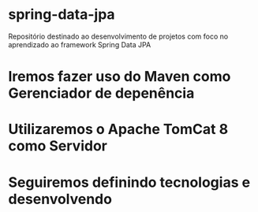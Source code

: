 # spring-data-jpa
Repositório destinado ao desenvolvimento de projetos com foco no aprendizado ao framework Spring Data JPA

# Iremos fazer uso do Maven como Gerenciador de depenência
# Utilizaremos o Apache TomCat 8 como Servidor 
# Seguiremos definindo tecnologias e desenvolvendo
